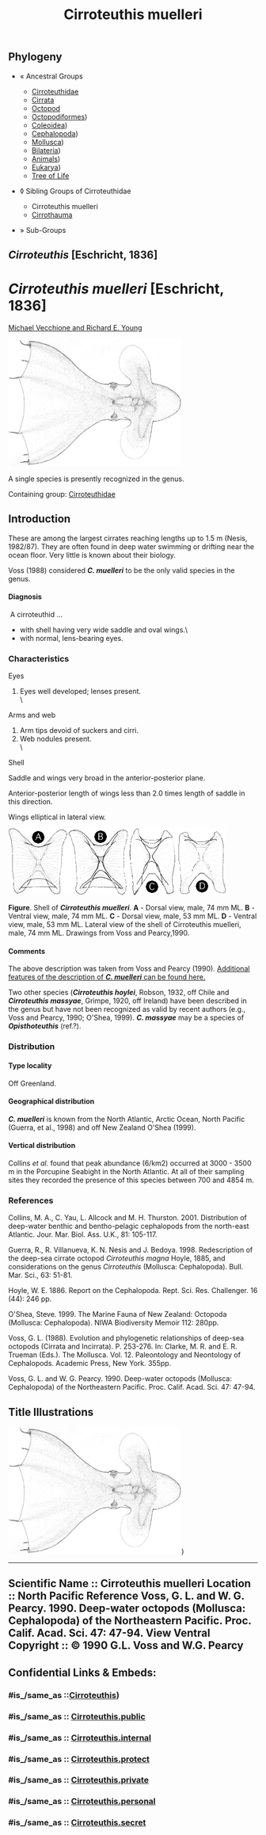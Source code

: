 ﻿---
title: "Cirroteuthis muelleri"
---

## Phylogeny 

-   « Ancestral Groups  
    -   [Cirroteuthidae](../Cirroteuthidae.md)
    -   [Cirrata](../../Cirrata.md)
    -   [Octopod](../../../Octopod.md)
    -  [Octopodiformes](../../../../Octopodiformes.md))
    -  [Coleoidea](../../../../../Coleoidea.md))
    -  [Cephalopoda](../../../../../../Cephalopoda.md))
    -  [Mollusca](../../../../../../../Mollusca.md))
    -  [Bilateria](../../../../../../../../Bilateria.md))
    -  [Animals](../../../../../../../../../Animals.md))
    -  [Eukarya](../../../../../../../../../../Eukarya.md))
    -   [Tree of Life](../../../../../../../../../../Tree_of_Life.md)

-   ◊ Sibling Groups of  Cirroteuthidae
    -   Cirroteuthis muelleri
    -   [Cirrothauma](Cirrothauma.md)

-   » Sub-Groups 

## *Cirroteuthis* [Eschricht, 1836] 

# *Cirroteuthis muelleri* [Eschricht, 1836] 

[Michael Vecchione and Richard E. Young](http://www.tolweb.org/)

![ ](Cirroteuthis/CirroteuthisMuelleri.jpg)

A single species is presently recognized in the genus.

Containing group: [Cirroteuthidae](../Cirroteuthidae.md)

## Introduction

These are among the largest cirrates reaching lengths up to 1.5 m
(Nesis, 1982/87). They are often found in deep water swimming or
drifting near the ocean floor. Very little is known about their biology.

Voss (1988) considered ***C. muelleri*** to be the only valid species in
the genus.

#### Diagnosis

 A cirroteuthid \...

-   with shell having very wide saddle and oval wings.\
-   with normal, lens-bearing eyes. 

### Characteristics

Eyes

1.  Eyes well developed; lenses present.\
    \

Arms and web

1.  Arm tips devoid of suckers and cirri.
2.  Web nodules present.\
    \

Shell

Saddle and wings very broad in the anterior-posterior plane.

Anterior-posterior length of wings less than 2.0 times length of saddle
in this direction.

Wings elliptical in lateral view.

![ ](Cirroteuthis/CirroMuelleriShell.gif)

**Figure**. Shell of ***Cirroteuthis muelleri***. **A** - Dorsal view,
male, 74 mm ML. **B** - Ventral view, male, 74 mm ML. **C** - Dorsal
view, male, 53 mm ML. **D** - Ventral view, male, 53 mm ML. Lateral view
of the shell of Cirroteuthis muelleri, male, 74 mm ML. Drawings from
Voss and Pearcy,1990.

#### Comments 

The above description was taken from Voss and Pearcy (1990). [Additional features of the description of ***C. muelleri*** can be found here.](http://www.tolweb.org/accessory/Cirroteuthis_muelleri_Description_Continued?acc_id=1495)

Two other species (***Cirroteuthis hoylei***, Robson, 1932, off Chile
and ***Cirroteuthis massyae***, Grimpe, 1920, off Ireland) have been
described in the genus but have not been recognized as valid by recent
authors (e.g., Voss and Pearcy, 1990; O\'Shea, 1999). ***C. massyae***
may be a species of ***Opisthoteuthis*** (ref.?).

### Distribution

#### Type locality

Off Greenland.

#### Geographical distribution

***C. muelleri*** is known from the North Atlantic, Arctic Ocean, North
Pacific (Guerra, et al., 1998) and off New Zealand O\'Shea (1999).

#### Vertical distribution

Collins *et al.* found that peak abundance (6/km2) occurred at 3000 -
3500 m in the Porcupine Seabight in the North Atlantic. At all of their
sampling sites they recorded the presence of this species between 700
and 4854 m.

### References

Collins, M. A., C. Yau, L. Allcock and M. H. Thurston. 2001.
Distribution of deep-water benthic and bentho-pelagic cephalopods from
the north-east Atlantic. Jour. Mar. Biol. Ass. U.K., 81: 105-117.

Guerra, R., R. Villanueva, K. N. Nesis and J. Bedoya. 1998.
Redescription of the deep-sea cirrate octopod *Cirroteuthis magna*
Hoyle, 1885, and considerations on the genus *Cirroteuthis* (Mollusca:
Cephalopoda). Bull. Mar. Sci., 63: 51-81.

Hoyle, W. E. 1886. Report on the Cephalopoda. Rept. Sci. Res.
Challenger. 16 (44): 246 pp.

O\'Shea, Steve. 1999. The Marine Fauna of New Zealand: Octopoda
(Mollusca: Cephalopoda). NIWA Biodiversity Memoir 112: 280pp.

Voss, G. L. (1988). Evolution and phylogenetic relationships of deep-sea
octopods (Cirrata and Incirrata). P. 253-276. In: Clarke, M. R. and E.
R. Trueman (Eds.). The Mollusca. Vol. 12. Paleontology and Neontology of
Cephalopods. Academic Press, New York. 355pp.

Voss, G. L. and W. G. Pearcy. 1990. Deep-water octopods (Mollusca:
Cephalopoda) of the Northeastern Pacific. Proc. Calif. Acad. Sci. 47:
47-94.

## Title Illustrations

![](Cirroteuthis/CirroteuthisMuelleri.jpg))

  -------------------------------------------------
  Scientific Name ::  Cirroteuthis muelleri
  Location ::        North Pacific
  Reference         Voss, G. L. and W. G. Pearcy. 1990. Deep-water octopods (Mollusca: Cephalopoda) of the Northeastern Pacific. Proc. Calif. Acad. Sci. 47: 47-94.
  View              Ventral
  Copyright ::         © 1990 G.L. Voss and W.G. Pearcy
  -------------------------------------------------



## Confidential Links & Embeds: 

### #is_/same_as ::[Cirroteuthis](Cirroteuthis.md)) 

### #is_/same_as :: [Cirroteuthis.public](/_public/bio/bio~Domain/Eukarya/Animals/Bilateria/Mollusca/Cephalopoda/Coleoidea/Octopodiformes/Octopod/Cirrata/Cirroteuthidae/Cirroteuthis.public.md) 

### #is_/same_as :: [Cirroteuthis.internal](/_internal/bio/bio~Domain/Eukarya/Animals/Bilateria/Mollusca/Cephalopoda/Coleoidea/Octopodiformes/Octopod/Cirrata/Cirroteuthidae/Cirroteuthis.internal.md) 

### #is_/same_as :: [Cirroteuthis.protect](/_protect/bio/bio~Domain/Eukarya/Animals/Bilateria/Mollusca/Cephalopoda/Coleoidea/Octopodiformes/Octopod/Cirrata/Cirroteuthidae/Cirroteuthis.protect.md) 

### #is_/same_as :: [Cirroteuthis.private](/_private/bio/bio~Domain/Eukarya/Animals/Bilateria/Mollusca/Cephalopoda/Coleoidea/Octopodiformes/Octopod/Cirrata/Cirroteuthidae/Cirroteuthis.private.md) 

### #is_/same_as :: [Cirroteuthis.personal](/_personal/bio/bio~Domain/Eukarya/Animals/Bilateria/Mollusca/Cephalopoda/Coleoidea/Octopodiformes/Octopod/Cirrata/Cirroteuthidae/Cirroteuthis.personal.md) 

### #is_/same_as :: [Cirroteuthis.secret](/_secret/bio/bio~Domain/Eukarya/Animals/Bilateria/Mollusca/Cephalopoda/Coleoidea/Octopodiformes/Octopod/Cirrata/Cirroteuthidae/Cirroteuthis.secret.md)

